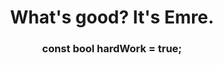 <h1 align="center">What's good? It's Emre.</h1>
<h3 align="center">const bool hardWork = true;</h3>
